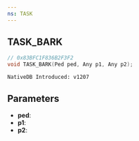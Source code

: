 ```yaml
---
ns: TASK
---
```

## TASK_BARK

```c
// 0x83BFC1F836B2F3F2
void TASK_BARK(Ped ped, Any p1, Any p2);
```

```
NativeDB Introduced: v1207
```

## Parameters
* **ped**:
* **p1**:
* **p2**:
